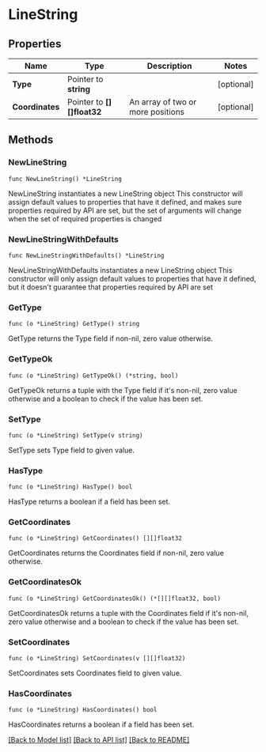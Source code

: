 # LineString

## Properties

Name | Type | Description | Notes
------------ | ------------- | ------------- | -------------
**Type** | Pointer to **string** |  | [optional] 
**Coordinates** | Pointer to **[][]float32** | An array of two or more positions | [optional] 

## Methods

### NewLineString

`func NewLineString() *LineString`

NewLineString instantiates a new LineString object
This constructor will assign default values to properties that have it defined,
and makes sure properties required by API are set, but the set of arguments
will change when the set of required properties is changed

### NewLineStringWithDefaults

`func NewLineStringWithDefaults() *LineString`

NewLineStringWithDefaults instantiates a new LineString object
This constructor will only assign default values to properties that have it defined,
but it doesn't guarantee that properties required by API are set

### GetType

`func (o *LineString) GetType() string`

GetType returns the Type field if non-nil, zero value otherwise.

### GetTypeOk

`func (o *LineString) GetTypeOk() (*string, bool)`

GetTypeOk returns a tuple with the Type field if it's non-nil, zero value otherwise
and a boolean to check if the value has been set.

### SetType

`func (o *LineString) SetType(v string)`

SetType sets Type field to given value.

### HasType

`func (o *LineString) HasType() bool`

HasType returns a boolean if a field has been set.

### GetCoordinates

`func (o *LineString) GetCoordinates() [][]float32`

GetCoordinates returns the Coordinates field if non-nil, zero value otherwise.

### GetCoordinatesOk

`func (o *LineString) GetCoordinatesOk() (*[][]float32, bool)`

GetCoordinatesOk returns a tuple with the Coordinates field if it's non-nil, zero value otherwise
and a boolean to check if the value has been set.

### SetCoordinates

`func (o *LineString) SetCoordinates(v [][]float32)`

SetCoordinates sets Coordinates field to given value.

### HasCoordinates

`func (o *LineString) HasCoordinates() bool`

HasCoordinates returns a boolean if a field has been set.


[[Back to Model list]](../README.md#documentation-for-models) [[Back to API list]](../README.md#documentation-for-api-endpoints) [[Back to README]](../README.md)


